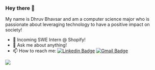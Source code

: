 
### Hey there 👋
My name is Dhruv Bhavsar and am a computer science major who is passionate about leveraging technology to have a positive impact on society!
- 🔭 Incoming SWE Intern @ Shopify!
- 💬 Ask me about anything!
- 📫 How to reach me: [![Linkedin Badge](https://img.shields.io/badge/-dhruvbhavsar-blue?style=flat-square&logo=Linkedin&logoColor=white&link=https://www.linkedin.com/in/dhruv-bhavsar/)](https://www.linkedin.com/in/dhruv-bhavsar/) [![Gmail Badge](https://img.shields.io/badge/-dhruv25423@gmail.com-c14438?style=flat-square&logo=Gmail&logoColor=white&link=mailto:dhruv25423@gmail.com)](mailto:dhruv25423@gmail.com) 

![](https://komarev.com/ghpvc/?username=dhruv423)



